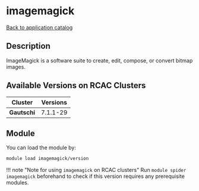 # imagemagick

[Back to application catalog](../app_catalog.md)

## Description
ImageMagick is a software suite to create, edit, compose, or convert bitmap images.

## Available Versions on RCAC Clusters
|Cluster|Versions|
|---|---|
|**Gautschi**|7.1.1-29|

## Module
You can load the module by:

```bash
module load imagemagick/version
```

!!! note "Note for using `imagemagick` on RCAC clusters"
    Run `module spider imagemagick` beforehand to check if this version requires any prerequisite modules.
